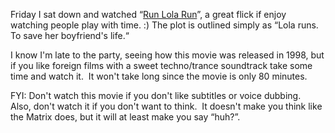 Friday I sat down and watched “[Run Lola
Run](http://www.imdb.com/title/tt0130827/)”, a great flick if enjoy
watching people play with time. :) The plot is outlined simply as “Lola
runs. To save her boyfriend's life.“

I know I'm late to the party, seeing how this movie was released in
1998, but if you like foreign films with a sweet techno/trance
soundtrack take some time and watch it.  It won't take long since the
movie is only 80 minutes.

FYI: Don't watch this movie if you don't like subtitles or voice
dubbing.  Also, don't watch it if you don't want to think.  It doesn't
make you think like the Matrix does, but it will at least make you say
“huh?”.
